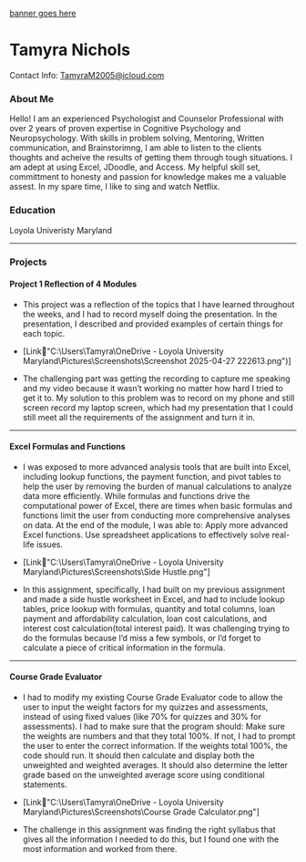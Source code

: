 [banner goes here](Link🔗"C:\Users\Tamyra\Downloads\steve-gribble-tuRraTuflBA-unsplash.jpg")


# Tamyra Nichols 
Contact Info: TamyraM2005@icloud.com

### About Me 
Hello! I am an experienced Psychologist and Counselor Professional with over 2 years of proven expertise in Cognitive Psychology and Neuropsychology. 
With skills in problem solving, Mentoring, Written communication, and Brainstorimng, I am able to listen to the clients thoughts and acheive the results of getting them through tough situations. I am adept at using Excel, JDoodle, and Access. 
My helpful skill set, committment to honesty and passion for knowledge makes me a valuable assest. In my spare time, I like to sing and watch Netflix. 

### Education 
Loyola Univeristy Maryland
***
### Projects

#### Project 1 Reflection of 4 Modules 
 -  This project was a reflection of the topics that I have learned throughout the weeks, and I had to record myself doing the presentation. In the presentation, I described and provided examples of certain things for each topic.

 - [Link🔗"C:\Users\Tamyra\OneDrive - Loyola University Maryland\Pictures\Screenshots\Screenshot 2025-04-27 222613.png")]
 -  The challenging part was getting the recording to capture me speaking and my video because it wasn’t working no matter how hard I tried to get it to. My solution to this problem was to record on my phone and still screen record my laptop screen, which had my presentation that I could still meet all the requirements of the assignment and turn it in. 

***
#### Excel Formulas and Functions 
 -  I was exposed to more advanced analysis tools that are built into Excel, including lookup functions, the payment function, and pivot tables to help the user by removing the burden of manual calculations to analyze data more efficiently. While formulas and functions drive the computational power of Excel, there are times when basic formulas and functions limit the user from conducting more comprehensive analyses on data.
At the end of the module, I was able to:
Apply more advanced Excel functions.
Use spreadsheet applications to effectively solve real-life issues.

 -  [Link🔗"C:\Users\Tamyra\OneDrive - Loyola University Maryland\Pictures\Screenshots\Side Hustle.png"]
 - In this assignment, specifically, I had built on my previous assignment and made a side hustle worksheet in Excel, and had to include lookup tables, price lookup with formulas, quantity and total columns, loan payment and affordability calculation, loan cost calculations, and interest cost calculation(total interest paid). It was challenging trying to do the formulas because I’d miss a few symbols, or I’d forget to calculate a piece of critical information in the formula. 

***
#### Course Grade Evaluator
 - I had to modify my existing Course Grade Evaluator code to allow the user to input the weight factors for my quizzes and assessments, instead of using fixed values (like 70% for quizzes and 30% for assessments). I had to make sure that the program should:
Make sure the weights are numbers and that they total 100%. If not, I had to prompt the user to enter the correct information. 
If the weights total 100%, the code should run. It should then calculate and display both the unweighted and weighted averages. It should also determine the letter grade based on the unweighted average score using conditional statements.

 -  [Link🔗"C:\Users\Tamyra\OneDrive - Loyola University Maryland\Pictures\Screenshots\Course Grade Calculator.png"]
 - The challenge in this assignment was finding the right syllabus that gives all the information I needed to do this, but I found one with the most information and worked from there. 



<!---
Myra862/Myra862 is a ✨ special ✨ repository because its `README.md` (this file) appears on your GitHub profile.
You can click the Preview link to take a look at your changes.
--->
